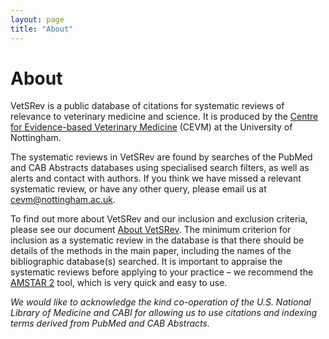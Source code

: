 ```yaml
---
layout: page
title: "About"
---
```


# About

VetSRev is a public database of citations for systematic reviews of relevance to veterinary medicine and science. It is produced by the [Centre for Evidence-based Veterinary Medicine](http://www.nottingham.ac.uk/cevm/index.aspx) (CEVM) at the University of Nottingham.

The systematic reviews in VetSRev are found by searches of the PubMed and CAB Abstracts databases using specialised search filters, as well as alerts and contact with authors. If you think we have missed a relevant systematic review, or have any other query, please email us at [cevm@nottingham.ac.uk](mailto:cevm@nottingham.ac.uk).

To find out more about VetSRev and our inclusion and exclusion criteria, please see our document [About VetSRev](/About-VetSRev.pdf). The minimum criterion for inclusion as a systematic review in the database is that there should be details of the methods in the main paper, including the names of the bibliographic database(s) searched. It is important to appraise the systematic reviews before applying to your practice – we recommend the [AMSTAR 2](https://amstar.ca/Amstar-2.php) tool, which is very quick and easy to use.

<!--If you are new to VetSRev, take a look at our [Introductory guide to using the database](#).-->

_We would like to acknowledge the kind co-operation of the U.S. National Library of Medicine and CABI  for allowing us to use citations and indexing terms derived from PubMed and CAB Abstracts._

